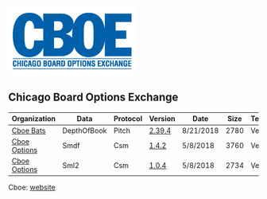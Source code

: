 ![Cboe](https://github.com/Open-Markets-Initiative/Directory/blob/master/Logos/Cboe.png)


## Chicago Board Options Exchange

|Organization | Data | Protocol | Version | Date | Size | Testing | Specification|
|--- | --- | --- | --- | --- | --- | --- | ---|
|[Cboe Bats](https://github.com/Open-Markets-Initiative/wireshark-lua/tree/master/Cboe "Chicago Board Options Exchange Dissectors") | DepthOfBook | Pitch | [2.39.4](https://github.com/Open-Markets-Initiative/wireshark-lua/blob/master/Cboe/Cboe.Bats.DepthOfBook.Pitch.v2.39.4.Script.Dissector.lua "Chicago Board Options Exchange 2.39.4 Script Dissector") | 8/21/2018 | 2780 | Verified | [url](http://markets.cboe.com/us/equities/support/technical "Protocol specification") - [pdf](https://github.com/Open-Markets-Initiative/Directory/blob/master/Specifications/Cboe/Cboe.Bats.DepthOfBook.Pitch.v2.39.4.pdf "Specification manual")|
|[Cboe Options](https://github.com/Open-Markets-Initiative/wireshark-lua/tree/master/Cboe "Chicago Board Options Exchange Dissectors") | Smdf | Csm | [1.4.2](https://github.com/Open-Markets-Initiative/wireshark-lua/blob/master/Cboe/Cboe.Options.Smdf.Csm.v1.4.2.Script.Dissector.lua "Chicago Board Options Exchange 1.4.2 Script Dissector") | 5/8/2018 | 3760 | Verified | [url](https://systems.cboe.com/Auth/CFN.aspx "Protocol specification") - [pdf](https://github.com/Open-Markets-Initiative/Directory/blob/master/Specifications/Cboe/Cboe.Options.Smdf.Csm.v1.4.2.pdf "Specification manual")|
|[Cboe Options](https://github.com/Open-Markets-Initiative/wireshark-lua/tree/master/Cboe "Chicago Board Options Exchange Dissectors") | Sml2 | Csm | [1.0.4](https://github.com/Open-Markets-Initiative/wireshark-lua/blob/master/Cboe/Cboe.Options.Sml2.Csm.v1.0.4.Script.Dissector.lua "Chicago Board Options Exchange 1.0.4 Script Dissector") | 5/8/2018 | 2734 | Verified | [url](https://systems.cboe.com/Auth/CFN.aspx "Protocol specification") - [pdf](https://github.com/Open-Markets-Initiative/Directory/blob/master/Specifications/Cboe/Cboe.Options.Sml2.Csm.v1.0.4.pdf "Specification manual")|


Cboe: [website](https://www.cboe.com "Go to Chicago Board Options Exchange")

